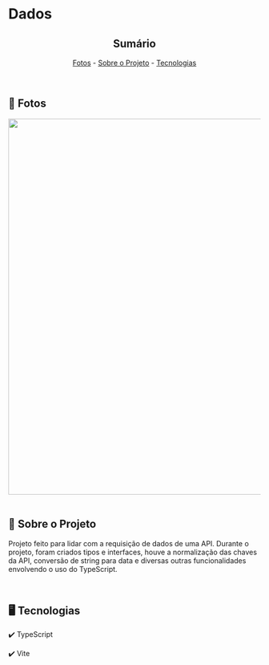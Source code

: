 <h1>Dados </h1>

<!-- LINKS -->
<div align="center">
 
 <h2> Sumário</h2>
 
 <a href="#fotos">Fotos</a> - 
  <a href="#sobre">Sobre o Projeto</a> -
  <a href="#tec">Tecnologias</a>
</div>
<br>

<!-- FOTOS -->
<div id="fotos">
    <h2> 📸 Fotos </h2>
        <img src="./Readme-imgs/" alt="" style="width:750px">
        <br><br>

<!-- SOBRE -->
<div id="sobre">
    <h2> 📝 Sobre o Projeto </h2> 
    <p> Projeto feito para lidar com a requisição de dados de uma API. Durante o projeto, foram criados tipos e interfaces, houve a normalização das chaves da API, conversão de string para data e diversas outras funcionalidades envolvendo o uso do TypeScript.</p>
</div>
<br>

<!-- TECNOLOGIAS -->
<div id="tec">

<h2> 🖥️ Tecnologias</h2>
    <p> ✔️ TypeScript </p>
    <p> ✔️ Vite </p>
</div>
